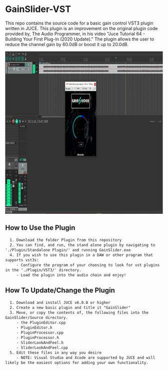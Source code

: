 # GainSlider-VST
This repo contains the source code for a basic gain control VST3 plugin written in JUCE. This plugin is an improvement on the original plugin code provided by, The Audio Programmer, in his video "Juce Tutorial 64 - Building Your First Plug-In (2020 Update)." The plugin allows the user to reduce the channel gain by 60.0dB or boost it up to 20.0dB.

<img src="https://github.com/JKeef062/Gain-Control-VST/blob/main/Imgs/PluginInReaper.PNG" width="800" height="519">

## How to Use the Plugin
      1. Download the folder Plugin from this repository
      2. You can find, and run, the stand alone plugin by navigating to './Plugin/Standalone Plugin/' and running GainSlider.exe
      4. If you wish to use this plugin in a DAW or other program that supports vst3s:
         - Configure the program of your choosing to look for vst plugins in the './Plugin/VST3/' directory.
         - Load the plugin into the audio chain and enjoy!


## How To Update/Change the Plugin
      1. Download and install JUCE v6.0.8 or higher
      2. Create a new basic plugin and title it "GainSlider"
      3. Move, or copy the contents of, the following files into the GainSlider/Source directory.
         - the PluginEditor.cpp 
         - PluginEditor.h
         - PluginProcessor.cpp
         - PluginProcessor.h
         - SliderLookAndFeel.h
         - SliderLookAndFeel.cpp  
      5. Edit these files in any way you desire 
         - NOTE: Visual Studio and Xcode are supported by JUCE and will likely be the easiest options for adding your own functionality.
